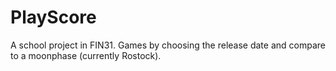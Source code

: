 # PlayScore
A school project in FIN31.
Games by choosing the release date and compare to a moonphase (currently Rostock).
